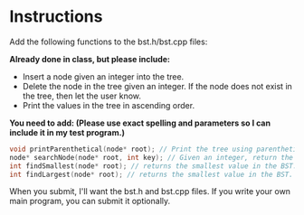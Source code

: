 # Instructions
Add the following functions to the bst.h/bst.cpp files:

**Already done in class, but please include:**

* Insert a node given an integer into the tree.
* Delete the node in the tree given an integer. If the node does not exist in the tree, then let the user know.
* Print the values in the tree in ascending order.

**You need to add: (Please use exact spelling and parameters so I can include it in my test program.)**

```c++
void printParenthetical(node* root); // Print the tree using parenthetical notation.
node* searchNode(node* root, int key); // Given an integer, return the node pointer for the node that has that integer as an attribute.
int findSmallest(node* root); // returns the smallest value in the BST.
int findLargest(node* root); // returns the smallest value in the BST. You'll want to write your own main function to test your functions, but make sure it's in a separate file or commented out when you're done so I can include these files in my own test program. I'll write my own mainbst.cpp file that includes bst.cpp.
```
When you submit, I'll want the bst.h and bst.cpp files. If you write your own main program, you can submit it optionally.
